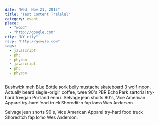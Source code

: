 ```yaml
---
date: "Wed, Nov 21, 2015"
title: "Test Content Tralalal"
category: event
place: 
  - "wood"
  - "http://google.com"
city: "NY city"
rsvp: "http://google.com"
tags: 
  - javascript
  - php
  - phyton
  - javascript
  - php
  - phyton
---
```


Bushwick meh Blue Bottle pork belly mustache skateboard [3 wolf moon](). Actually beard single-origin coffee, 
twee 90's PBR Echo Park sartorial try-hard freegan Portland ennui. Selvage jean shorts 90's, Vice American 
Apparel try-hard food truck Shoreditch fap lomo Wes Anderson.

Selvage jean shorts 90's, Vice American Apparel try-hard food truck Shoreditch fap lomo Wes Anderson.